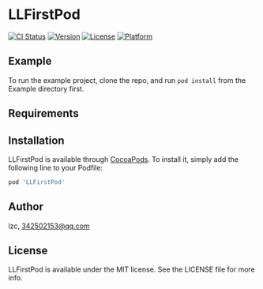 # LLFirstPod

[![CI Status](https://img.shields.io/travis/lzc/LLFirstPod.svg?style=flat)](https://travis-ci.org/lzc/LLFirstPod)
[![Version](https://img.shields.io/cocoapods/v/LLFirstPod.svg?style=flat)](https://cocoapods.org/pods/LLFirstPod)
[![License](https://img.shields.io/cocoapods/l/LLFirstPod.svg?style=flat)](https://cocoapods.org/pods/LLFirstPod)
[![Platform](https://img.shields.io/cocoapods/p/LLFirstPod.svg?style=flat)](https://cocoapods.org/pods/LLFirstPod)

## Example

To run the example project, clone the repo, and run `pod install` from the Example directory first.

## Requirements

## Installation

LLFirstPod is available through [CocoaPods](https://cocoapods.org). To install
it, simply add the following line to your Podfile:

```ruby
pod 'LLFirstPod'
```

## Author

lzc, 342502153@qq.com

## License

LLFirstPod is available under the MIT license. See the LICENSE file for more info.
